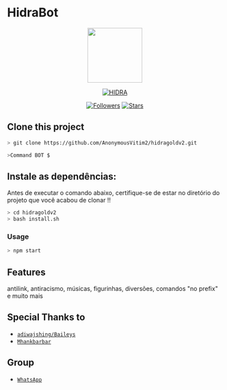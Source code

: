 # HidraBot

<p align="center">
<img src="" width="128" height="128"/>
</p>
<p align="center">
<a href="#"><img title="HIDRA" src="https://img.shields.io/badge/HIDRA-green?colorA=%23ff0000&colorB=%23017e40&style=for-the-badge"></a>
</p>
<p align="center">

</p>
<p align="center">
<a href="https://github.com/LaShreka/followers"><img title="Followers" src="https://img.shields.io/github/followers/LaShreka?color=blue&style=flat-square"></a>
<a href="https://github.com/LaShreka/stargazers/"><img title="Stars" src="https://img.shields.io/github/stars/LaShreka?color=red&style=flat-square"></a>
</p>

## Clone this project

```bash
> git clone https://github.com/AnonymousVitim2/hidragoldv2.git
```

```bash
>Command BOT $
```

## Instale as dependências:
Antes de executar o comando abaixo, certifique-se de estar no diretório do projeto que
você acabou de clonar !!

```bash
> cd hidragoldv2
> bash install.sh
```

### Usage
```bash
> npm start
```

## Features

antilink, antiracismo, músicas, figurinhas, diversões, comandos "no prefix"
e muito mais

## Special Thanks to
* [`adiwajshing/Baileys`](https://github.com/adiwajshing/Baileys)
* [`Mhankbarbar`](https://github.com/MhankBarBar)


## Group
* [`WhatsApp`](https://api.whatsapp.com/send?phone=556796005372&text=Oi%20hidra%2Cslv%20ai%2Cmeu%20nome%2Fnick%20%C3%A9)

